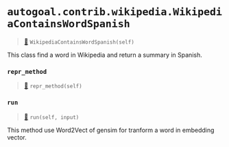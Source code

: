 # `autogoal.contrib.wikipedia.WikipediaContainsWordSpanish`

> [📝](/usr/lib/python3/dist-packages/autogoal/contrib/wikipedia/_base.py#L56)
> `WikipediaContainsWordSpanish(self)`

This class find a word in Wikipedia and return a summary in Spanish.
    
### `repr_method`

> [📝](/usr/lib/python3/dist-packages/autogoal/utils/__init__.py#L87)
> `repr_method(self)`

### `run`

> [📝](/usr/lib/python3/dist-packages/autogoal/contrib/wikipedia/_base.py#L63)
> `run(self, input)`

This method use Word2Vect of gensim for tranform a word in embedding vector.
        
